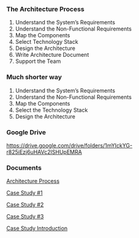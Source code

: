 ### The Architecture Process

1. Understand the System’s Requirements
2. Understand the Non-Functional Requirements
3. Map the Components
4. Select Technology Stack
5. Design the Architecture
6. Write Architecture Document
7. Support the Team

### Much shorter way

1. Understand the System’s Requirements
2. Understand the Non-Functional Requirements
3. Map the Components
4. Select the Technology Stack
5. Design the Architecture

### Google Drive

https://drive.google.com/drive/folders/1mYIckYG-r825iEzj6uHAVc2ISHUpEMRA

### Documents

[Architecture Process](https://www.notion.so/Architecture-Process-7f9b6060204a4e70ae4b1a94f1775355)

[Case Study #1 ](https://www.notion.so/Case-Study-1-8de19287f1294ddd8eb554ffcf97d136)

[Case Study #2 ](https://www.notion.so/Case-Study-2-e7ed60a0649246b1beba64823a5805a7)

[Case Study #3 ](https://www.notion.so/Case-Study-3-2272bfd7640946e6abfb59b712e7d96a)

[Case Study Introduction](https://www.notion.so/Case-Study-Introduction-658038b6cff64fcf9484deab8cd1959d)

